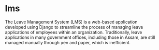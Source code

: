 # lms
The Leave Management System (LMS) is a web-based application developed using Django to streamline the process of managing leave applications of employees within an organization. Traditionally, leave applications in many government offices, including those in Assam, are still managed manually through pen and paper, which is inefficient.
